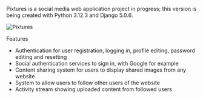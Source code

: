 Pixtures is a social media web application project in progress; this version is being 
created with Python 3.12.3 and Django 5.0.6. 

![Pixtures](.notes/pixtures_logo_120x120.jpg)

Features
* Authentication for user registration, logging in, profile editing, password editing 
    and resetting
* Social authentication services to sign in, with Google for example
* Content sharing system for users to display shared images from any website
* System to allow users to follow other users of the website
* Activity stream showing uploaded content from followed users